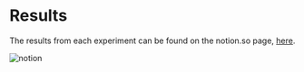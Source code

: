# Results
The results from each experiment can be found on the notion.so page, [here](https://www.notion.so/dataalliance-io-adcc3cbb49ca454ba6405f1df69d2b9f).

![notion](https://lh3.googleusercontent.com/proxy/prqkidrOQD25xvVnCdjBQKGpqqfbARF_CVSK9i7g80n5Ox6zQ8Grke930MMUVKyHB2g4H3z767-i8EF_RmLg_GQ9pbvLoefSNaNmbERydUdokWmVdgb12bW44rLI0nc6AubeF9yHPpdKsA)
